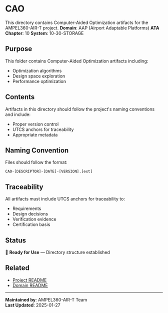 # CAO
This directory contains Computer-Aided Optimization artifacts for the AMPEL360-AIR-T project.
**Domain**: AAP (Airport Adaptable Platforms)
**ATA Chapter**: 10
**System**: 10-30-STORAGE

## Purpose
This folder contains Computer-Aided Optimization artifacts including:
- Optimization algorithms
- Design space exploration
- Performance optimization

## Contents
Artifacts in this directory should follow the project's naming conventions and include:
- Proper version control
- UTCS anchors for traceability
- Appropriate metadata

## Naming Convention
Files should follow the format:
```
CAO-[DESCRIPTOR]-[DATE]-[VERSION].[ext]
```

## Traceability
All artifacts must include UTCS anchors for traceability to:
- Requirements
- Design decisions
- Verification evidence
- Certification basis

## Status
🚧 **Ready for Use** — Directory structure established

## Related
- [Project README](../../README.md)
- [Domain README](../../../README.md)

---
**Maintained by**: AMPEL360-AIR-T Team  
**Last Updated**: 2025-01-27
